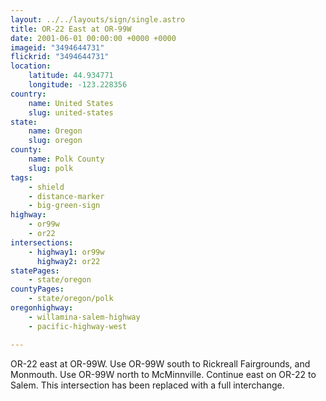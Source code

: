 ```yaml
---
layout: ../../layouts/sign/single.astro
title: OR-22 East at OR-99W
date: 2001-06-01 00:00:00 +0000 +0000
imageid: "3494644731"
flickrid: "3494644731"
location:
    latitude: 44.934771
    longitude: -123.228356
country:
    name: United States
    slug: united-states
state:
    name: Oregon
    slug: oregon
county:
    name: Polk County
    slug: polk
tags:
    - shield
    - distance-marker
    - big-green-sign
highway:
    - or99w
    - or22
intersections:
    - highway1: or99w
      highway2: or22
statePages:
    - state/oregon
countyPages:
    - state/oregon/polk
oregonhighway:
    - willamina-salem-highway
    - pacific-highway-west

---
```

OR-22 east at OR-99W.  Use OR-99W south to Rickreall Fairgrounds, and Monmouth.  Use OR-99W north to McMinnville.  Continue east on OR-22 to Salem.  This intersection has been replaced with a full interchange.